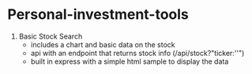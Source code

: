 # Personal-investment-tools

1. Basic Stock Search
    - includes a chart and basic data on the stock
    - api with an endpoint that returns stock info (/api/stock?"ticker:''")
    - built in express with a simple html sample to display the data